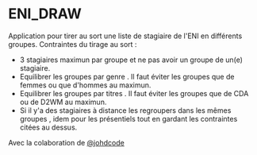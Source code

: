 # ENI_DRAW
 Application pour tirer au sort une liste de stagiaire de l'ENI en différents groupes.
 Contraintes du tirage au sort : 

 - 3 stagiaires maximun par groupe et ne pas avoir un groupe de un(e) stagiaire.
 - Equilibrer les groupes par genre . Il faut éviter les groupes que de femmes ou que d'hommes au maximun.
 - Equilibrer les groupes par titres . Il faut éviter les groupes que de CDA ou de D2WM au maximun.
 - Si il y'a des stagiaires à distance les regroupers dans les mêmes groupes , idem pour les présentiels tout en gardant les contraintes citées au dessus.

Avec la colaboration de [@johdcode](https://github.com/johdcode)

